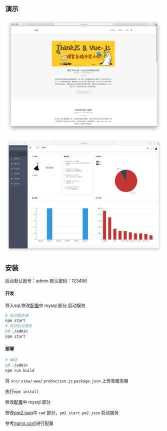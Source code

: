 ## 演示

![tUkXHm](https://raw.githubusercontent.com/lscho/oss/master/2020/07/21/tUkXHm.png)

![MofIuA](https://raw.githubusercontent.com/lscho/oss/master/2020/07/21/MofIuA.png)


## 安装

后台默认账号：admin 默认密码：123456

#### 开发

导入sql,修改[配置](https://github.com/lscho/ThinkJS-Vue.js-blog/blob/master/src/config/adapter.js)中 mysql 部分,启动服务

```bash
# 启动服务端
npm start
# 启动后台服务
cd ./admin
npm start
```

#### 部署

```bash
# 编译
cd ./admin
npm run build
```

将 `src/` `view/` `www/` `production.js` `package.json` 上传至服务器

执行`npm install`

修改[配置](https://github.com/lscho/ThinkJS-Vue.js-blog/blob/master/src/config/adapter.js)中 mysql 部分

修改[pm2.json](https://github.com/lscho/ThinkJS-Vue.js-blog/blob/master/pm2.json)中 `cwd` 部分，`pm2 start pm2.json` 启动服务

参考[nginx.conf](https://github.com/lscho/ThinkJS-Vue.js-blog/blob/master/nginx.conf)进行配置

